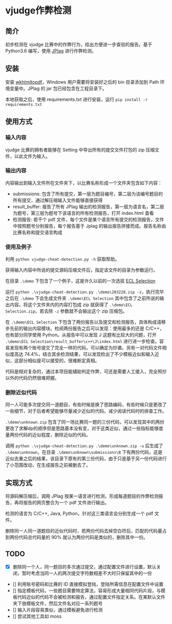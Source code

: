 # vjudge作弊检测
## 简介
初步检测在 vjudge 比赛中的作弊行为，给出方便进一步查验的报告。基于 Python3.6 编写，使用 [JPlag](https://github.com/jplag/jplag) 进行作弊检测。

## 安装
安装 [wkhtmltopdf](https://wkhtmltopdf.org/)，Windows 用户需要将安装好之后的 bin 目录添加到 Path 环境变量中。JPlag 的 jar 包已经包含在工程目录下。

本地获取之后，使用 requirements.txt 进行安装，运行 `pip install -r requirements.txt`

## 使用方式

### 输入内容

vjudge 比赛的拥有者能够在 Setting 中导出所有的提交文件打包的 zip 压缩文件，以此文件为输入。

### 输出内容

内容输出到输入文件所在文件夹下，以比赛名称形成一个文件夹包含如下内容：

- submissions: 包含了所有提交，第一层为题目编号，第二层为该编号题目的所有提交，通过解压缩输入文件能够直接获得
- result_buffer: 报告了所有 JPlag 输出的检测报告，第一层为语言名，第二层为题号，第三层为题号下该语言的所有检测报告，打开 index.html 查看
- 检测报告: 若干个 pdf 文件，每个文件是某个语言所有提交的检测报告，文件中按照题号分别报告，每个报告基于 Jplag 的输出报告拼接而成。报告名称由比赛名称和提交语言构成

### 使用及例子

利用 `python vjudge-cheat-detection.py -h` 获取帮助。

获得输入内容中所说的提交源码压缩文件后，指定该文件的目录为参数运行。

在目录 `.\demo` 下包含了一个例子，这是许久以前的一次选拔 [ECL Selection](https://vjudge.net/contest/203228)

运行 `python .\vjudge-cheat-detection.py .\demo\203228.zip -z`，执行完毕之后在 `.\demo` 下会生成文件夹 `.\demo\ECL Selection` 其中包含了之前所说的输出内容。将这个文件夹内的内容打包成 zip 就获得了 `.\demo\ECL Selection.zip`，若去除 `-z` 参数就不会输出这个 zip 压缩包。

在 `.\demo\ECL Selection` 下包含了两份报告以及提交和检测报告，具体构成请移步先前的输出内容模块。检阅两份报告之后可以发现：使用最多的还是 C/C++，也有部分同学使用 Python。从报告中可以发现 J 这题有比较大的问题，打开 `.\demo\ECL Selection\result_buffer\c++\J\index.html` 进行进一步检查。容易发现有两个账号提交了完全一样的代码，可以确定为抄袭。另有一对代码文件相似度高达 74.4%，结合其余检测结果，可以发现检出了不少模板近似和输入近似，这部分相似是可以接受的，很难断定真相。

代码是相对复杂的，通过本项目能辅助判定作弊，可还是需要人工接入，完全照抄以外的代码仍然很难把握。

### 删除近似代码

同一人可能多次提交同一道题目，有些时候是换了思路编码，有些时候只是更改了一些细节，对于后者希望能够尽量减少近似的代码，减少阅读代码时的排查工作。

`.\demo\unknown.zip` 包含了同一场比赛同一题的三份代码，可以发现其中的两份更改了求解dp的顺序但是思路基本没有变，对于这类近似，通过一些指标能够度量两份代码的近似程度，删除近似的代码。

调用 `python .\vjudge-cheat-detection.py .\demo\unknown.zip -u` 后生成了 `.\demo\unknown`，在目录 `.\demo\unknown\submissions\B` 下有两份代码，这是近似去重之后的结果，该目录下原有的第三份代码，由于只是基于另一份代码进行了小范围改动，在生成报告之前被删去了。

## 实现方式

将源码解压缩后，调用 JPlag 按某一语言进行检测，形成每道题目的作弊检测报告，再将报告的网页整合为一个 pdf 文件进行输出。

检测的语言为 C/C++, Java, Python，针对这三类语言会分别生成一个 pdf 文件。

删除同一人同一道题目的近似代码时，若两份代码去掉空白符后，匹配的代码量占到两份代码总代码量的 $90\%$ 就认为两份代码是类似的，删除其中一份。

## TODO

- [x] 删除同一个人，同一题目的多次通过提交，通过配置文件进行设置，默认关闭，暂时考虑当同一人的两次提交字符数相差不大时只保留其中的一份
- [] 利用账号密码和比赛的 ID 直接模拟登陆，登陆所需信息在配置文件中设置
- [] 指定模板代码，一些题目需要特定算法，容易形成大量相同代码片段，与模板代码近似的代码不会被检测和报告，通过配置文件指定关系。在某默认文件夹下放模板文件，然后文件名对应一系列题号
- [] 输入片段容易类似，通过模板避免进行检测
- [] 尝试其他工具如 moss